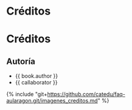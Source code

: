 # Créditos

# Créditos

## Autoría

* {{ book.author }}
* {{ callaborator }}






{% include "git+https://github.com/catedu/faq-aularagon.git/imagenes_creditos.md" %}
